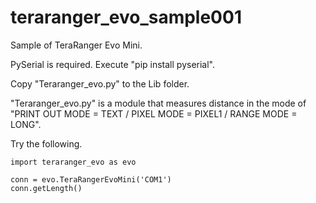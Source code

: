 # teraranger_evo_sample001

Sample of TeraRanger Evo Mini.

PySerial is required. Execute "pip install pyserial".

Copy "Teraranger_evo.py" to the Lib folder.

"Teraranger_evo.py" is a module that measures distance in the mode of "PRINT OUT MODE = TEXT / PIXEL MODE = PIXEL1 / RANGE MODE = LONG".

Try the following.

```
import teraranger_evo as evo

conn = evo.TeraRangerEvoMini('COM1')
conn.getLength()
```
